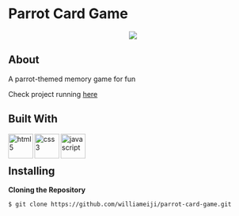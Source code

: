 # Parrot Card Game

<div align="center">
<img src="https://user-images.githubusercontent.com/86417618/173117622-34305575-8b18-4f16-9de4-7c451f4072cb.gif">
</div>


## About

A parrot-themed memory game for fun

Check project running [here](https://parrot-card-game-eight.vercel.app)


## Built With

<img align="left" alt="html5" width="50px" src="https://user-images.githubusercontent.com/86417618/173115788-0e76d2d5-0987-419d-b619-e30665201b22.svg" />
<img align="left" alt="css3" width="50px" src="https://user-images.githubusercontent.com/86417618/173111082-08db0001-1f48-40b1-ad7b-78c7c2b86f8d.svg" />
<img align="left" alt="javascript" width="50px" src="https://user-images.githubusercontent.com/86417618/173069712-169e17ab-559e-47db-9336-5b41e79cc3fc.svg" />

<br />
<br />

## Installing

**Cloning the Repository**
```
$ git clone https://github.com/williameiji/parrot-card-game.git
```
